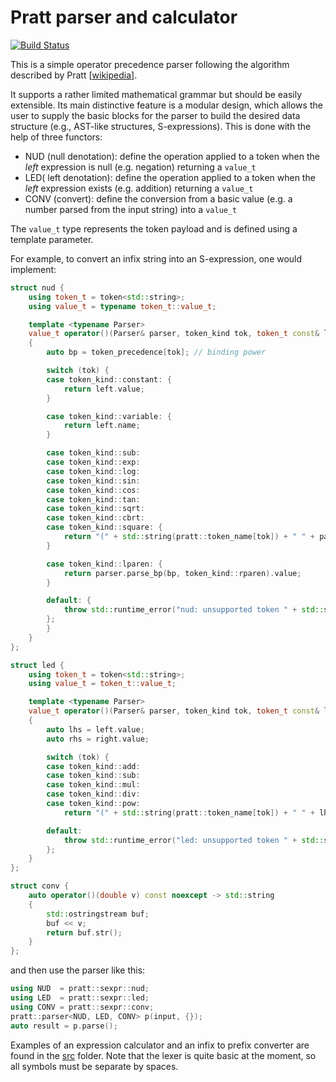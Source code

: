 # Pratt parser and calculator

[![Build Status](https://travis-ci.com/foolnotion/pratt-parser-calculator.svg?branch=main)](https://travis-ci.com/foolnotion/pratt-parser-calculator)

This is a simple operator precedence parser following the algorithm described by Pratt [[wikipedia](https://en.wikipedia.org/wiki/Operator-precedence_parser#cite_note-3)].

It supports a rather limited mathematical grammar but should be easily extensible. Its main distinctive feature is a modular design, which allows the user to supply the basic blocks for the parser to build the desired data structure (e.g., AST-like structures, S-expressions). This is done with the help of three functors:

- NUD (null denotation): define the operation applied to a token when the _left_ expression is null (e.g. negation) returning a `value_t`
- LED( left denotation): define the operation applied to a token when the _left_ expression exists (e.g. addition) returning a `value_t`
- CONV (convert): define the conversion from a basic value (e.g. a number parsed from the input string) into a `value_t`

The `value_t` type represents the token payload and is defined using a template parameter.

For example, to convert an infix string into an S-expression, one would implement:

```cpp
struct nud {
    using token_t = token<std::string>;
    using value_t = typename token_t::value_t;

    template <typename Parser>
    value_t operator()(Parser& parser, token_kind tok, token_t const& left)
    {
        auto bp = token_precedence[tok]; // binding power

        switch (tok) {
        case token_kind::constant: {
            return left.value;
        }

        case token_kind::variable: {
            return left.name;
        }

        case token_kind::sub:
        case token_kind::exp:
        case token_kind::log:
        case token_kind::sin:
        case token_kind::cos:
        case token_kind::tan:
        case token_kind::sqrt:
        case token_kind::cbrt:
        case token_kind::square: {
            return "(" + std::string(pratt::token_name[tok]) + " " + parser.parse_bp(bp, token_kind::eof).value + ")";
        }

        case token_kind::lparen: {
            return parser.parse_bp(bp, token_kind::rparen).value;
        }

        default: {
            throw std::runtime_error("nud: unsupported token " + std::string(token_name[static_cast<int>(tok)]));
        };
        }
    }
};

struct led {
    using token_t = token<std::string>;
    using value_t = token_t::value_t;

    template <typename Parser>
    value_t operator()(Parser& parser, token_kind tok, token_t const& left, token_t const& right)
    {
        auto lhs = left.value;
        auto rhs = right.value;

        switch (tok) {
        case token_kind::add:
        case token_kind::sub:
        case token_kind::mul:
        case token_kind::div:
        case token_kind::pow:
            return "(" + std::string(pratt::token_name[tok]) + " " + lhs + " " + rhs + ")";

        default:
            throw std::runtime_error("led: unsupported token " + std::string(token_name[static_cast<int>(tok)]));
        };
    }
};

struct conv {
    auto operator()(double v) const noexcept -> std::string 
    {
        std::ostringstream buf;
        buf << v;
        return buf.str();
    }
};
```

and then use the parser like this:
```cpp
using NUD  = pratt::sexpr::nud;
using LED  = pratt::sexpr::led;
using CONV = pratt::sexpr::conv;
pratt::parser<NUD, LED, CONV> p(input, {});
auto result = p.parse();
```

Examples of an expression calculator and an infix to prefix converter are found in the [src](https://github.com/foolnotion/pratt-parser-calculator/tree/main/src) folder. Note that the lexer is quite basic at the moment, so all symbols must be separate by spaces.
